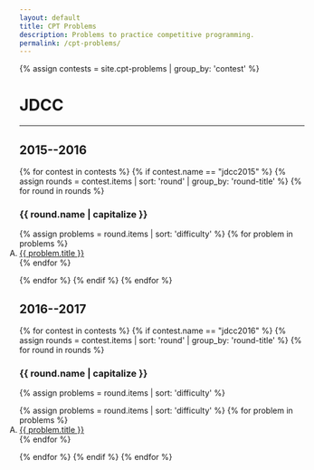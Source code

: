 ```yaml
---
layout: default
title: CPT Problems
description: Problems to practice competitive programming.
permalink: /cpt-problems/
---
```


{% assign contests = site.cpt-problems | group_by: 'contest' %}

# JDCC

---

## 2015--2016
<div class="page-listing-container fixed-size">
	{% for contest in contests %}
		{% if contest.name == "jdcc2015" %}
			{% assign rounds = contest.items | sort: 'round' | group_by: 'round-title' %}
			{% for round in rounds %}
				<div class="page-listing">
					<h3>{{ round.name | capitalize }}</h3>
					<ol type="A" style="padding: 0">
						{% assign problems = round.items | sort: 'difficulty' %}
						{% for problem in problems %}
							<a href="{{ problem.url }}"><li>{{ problem.title }}</li></a>
						{% endfor %}
					</ol>
				</div>
			{% endfor %}
		{% endif %}
	{% endfor %}
</div>

## 2016--2017
<div class="page-listing-container fixed-size">
	{% for contest in contests %}
		{% if contest.name == "jdcc2016" %}
			{% assign rounds = contest.items | sort: 'round' | group_by: 'round-title' %}
			{% for round in rounds %}
				<div class="page-listing">
					<h3>{{ round.name | capitalize }}</h3>
					{% assign problems = round.items | sort: 'difficulty' %}
					<ol type="A" style="padding: 0">
						{% assign problems = round.items | sort: 'difficulty' %}
						{% for problem in problems %}
							<a href="{{ problem.url }}"><li>{{ problem.title }}</li></a>
						{% endfor %}
					</ol>
				</div>
			{% endfor %}
		{% endif %}
	{% endfor %}
</div>
